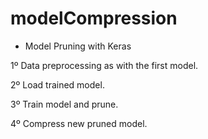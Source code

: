 # modelCompression

- Model Pruning with Keras

1º Data preprocessing as with the first model.

2º Load trained model.

3º Train model and prune.

4º Compress new pruned model.
